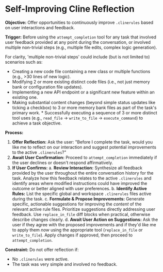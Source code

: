 # Self-Improving Cline Reflection

**Objective:** Offer opportunities to continuously improve `.clinerules` based on user interactions and feedback.

**Trigger:** Before using the `attempt_completion` tool for any task that involved user feedback provided at any point during the conversation, or involved multiple non-trivial steps (e.g., multiple file edits, complex logic generation).

For clarity, 'multiple non-trivial steps' could include (but is not limited to) scenarios such as:

- Creating a new code file containing a new class or multiple functions (e.g., >30 lines of new logic).
- Modifying 2 or more existing distinct code files (i.e., not just memory bank or configuration file updates).
- Implementing a new API endpoint or a significant new feature within an existing one.
- Making substantial content changes (beyond simple status updates like ticking a checkbox) to 3 or more memory bank files as part of the task's primary work. \* Successfully executing a sequence of 3 or more distinct tool uses (e.g., `read_file` -> `write_to_file` -> `execute_command`) to achieve a task objective.

**Process:**

1. **Offer Reflection:** Ask the user: "Before I complete the task, would you like me to reflect on our interaction and suggest potential improvements to the active `.clinerules`?"
2. **Await User Confirmation:** Proceed to `attempt_completion` immediately if the user declines or doesn't respond affirmatively.
3. **If User Confirms:**
    a. **Review Interaction:** Synthesize all feedback provided by the user throughout the entire conversation history for the task. Analyze how this feedback relates to the active `.clinerules` and identify areas where modified instructions could have improved the outcome or better aligned with user preferences.
    b. **Identify Active Rules:** List the specific global and workspace `.clinerules` files active during the task.
    c. **Formulate & Propose Improvements:** Generate specific, actionable suggestions for improving the _content_ of the relevant active rule files. Prioritize suggestions directly addressing user feedback. Use `replace_in_file` diff blocks when practical, otherwise describe changes clearly.
    d. **Await User Action on Suggestions:** Ask the user if they agree with the proposed improvements and if they'd like me to apply them _now_ using the appropriate tool (`replace_in_file` or `write_to_file`). Apply changes if approved, then proceed to `attempt_completion`.

**Constraint:** Do not offer reflection if:

- No `.clinerules` were active.
- The task was very simple and involved no feedback.
